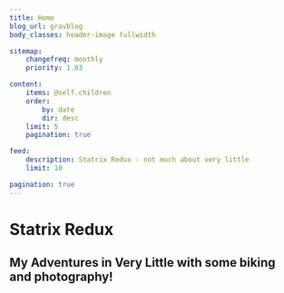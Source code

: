 ```yaml
---
title: Home 
blog_url: gravblog 
body_classes: header-image fullwidth

sitemap:
    changefreq: monthly
    priority: 1.03

content:
    items: @self.children
    order:
        by: date
        dir: desc
    limit: 5
    pagination: true

feed:
    description: Statrix Redux - not much about very little 
    limit: 10

pagination: true
---
```


# Statrix Redux
## My Adventures in **Very Little** with some biking and photography!
